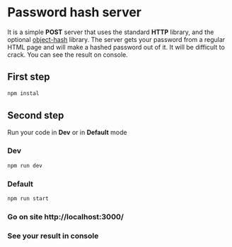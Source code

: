 # Password hash server

It is a simple <strong>POST</strong> server that uses the standard <strong>HTTP</strong> library, and the optional <a href="https://www.npmjs.com/package/object-hash">object-hash</a> library.
The server gets your password from a regular HTML page and will make a hashed password out of it.
It will be difficult to crack. You can see the result on console.

## First step

```javascript
npm instal
```

## Second step

Run your code in <strong>Dev</strong> or in <strong>Default</strong> mode

### Dev

```javascript
npm run dev
```

### Default

```javascript
npm run start
```

### Go on site http://localhost:3000/
### See your result in <strong>console</strong>
